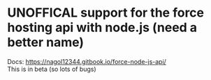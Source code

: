 # UNOFFICAL support for the force hosting api with node.js (need a better name)
Docs: https://nagol12344.gitbook.io/force-node-js-api/
<br>
This is in beta (so lots of bugs)